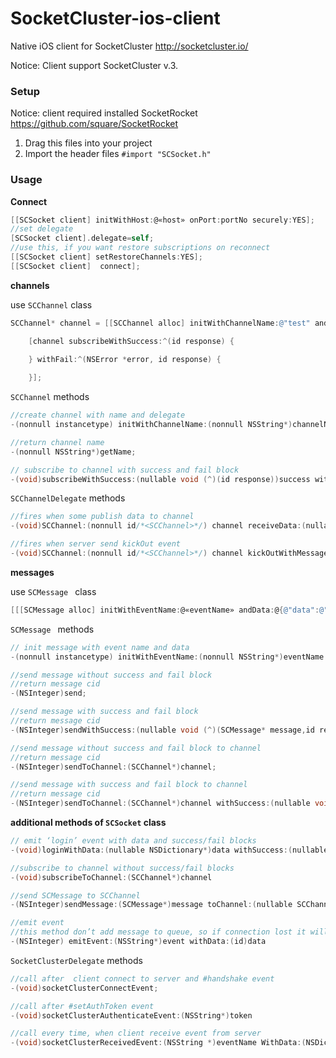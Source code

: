 # SocketCluster-ios-client

Native iOS client for SocketCluster http://socketcluster.io/

Notice: Client support SocketCluster v.3.

### Setup 
Notice: client required installed SocketRocket https://github.com/square/SocketRocket

1. Drag this files into your project
2. Import the header files ``#import "SCSocket.h"``

### Usage
 
**Connect**
```objective-c
[[SCSocket client] initWithHost:@«host» onPort:portNo securely:YES];   
//set delegate
[SCSocket client].delegate=self;   
//use this, if you want restore subscriptions on reconnect
[[SCSocket client] setRestoreChannels:YES];
[[SCSocket client]  connect];
```

**channels**

use ``SCChannel`` class

```objective-c
SCChannel* channel = [[SCChannel alloc] initWithChannelName:@"test" andDelegate:nil];

    [channel subscribeWithSuccess:^(id response) {
        
    } withFail:^(NSError *error, id response) {

    }];
```

``SCChannel`` methods

```objective-c
//create channel with name and delegate
-(nonnull instancetype) initWithChannelName:(nonnull NSString*)channelName andDelegate:(nullable id /*<SCChannelDelegate>*/)delegate;
```


```objective-c
//return channel name
-(nonnull NSString*)getName;

```

```objective-c
// subscribe to channel with success and fail block
-(void)subscribeWithSuccess:(nullable void (^)(id response))success withFail:(nullable void (^)(NSError* error,id response))fail;
```

``SCChannelDelegate`` methods

```objective-c
//fires when some publish data to channel
-(void)SCChannel:(nonnull id/*<SCChannel>*/) channel receiveData:(nullable id)data;
```

```objective-c
//fires when server send kickOut event
-(void)SCChannel:(nonnull id/*<SCChannel>*/) channel kickOutWithMessage:(nullable id)message;
```


**messages**

use ``SCMessage `` class

```objective-c
[[[SCMessage alloc] initWithEventName:@«eventName» andData:@{@"data":@"test" }] send]
```


``SCMessage `` methods

```objective-c
// init message with event name and data
-(nonnull instancetype) initWithEventName:(nonnull NSString*)eventName andData:(nullable id)data
```

```objective-c
//send message without success and fail block
//return message cid
-(NSInteger)send;
```

```objective-c
//send message with success and fail block
//return message cid
-(NSInteger)sendWithSuccess:(nullable void (^)(SCMessage* message,id response))success withFail:(nullable void (^)(SCMessage* message,id response))fail;
```

```objective-c
//send message without success and fail block to channel
//return message cid
-(NSInteger)sendToChannel:(SCChannel*)channel;
```

```objective-c
//send message with success and fail block to channel
//return message cid
-(NSInteger)sendToChannel:(SCChannel*)channel withSuccess:(nullable void (^)(SCMessage* message,id response))success withFail:(nullable void (^)(SCMessage* message,id response))fail;
```

**additional methods of ``SCSocket`` class**

```objective-c
// emit ‘login’ event with data and success/fail blocks
-(void)loginWithData:(nullable NSDictionary*)data withSuccess:(nullable void (^)(id response))success withFail:(nullable void (^)(id response))fail;
```

```objective-c
//subscribe to channel without success/fail blocks
-(void)subscribeToChannel:(SCChannel*)channel
```

```objective-c
//send SCMessage to SCChannel
-(NSInteger)sendMessage:(SCMessage*)message toChannel:(nullable SCChannel*)channel;
```

```objective-c
//emit event 
//this method don’t add message to queue, so if connection lost it will not resend 
-(NSInteger) emitEvent:(NSString*)event withData:(id)data
```

``SocketClusterDelegate`` methods

```objective-c
//call after  client connect to server and #handshake event
-(void)socketClusterConnectEvent;
```

```objective-c
//call after #setAuthToken event
-(void)socketClusterAuthenticateEvent:(NSString*)token
```

```objective-c
//call every time, when client receive event from server
-(void)socketClusterReceivedEvent:(NSString *)eventName WithData:(NSDictionary *)data isStandartEvent:(BOOL)isStandartEvent;
```
